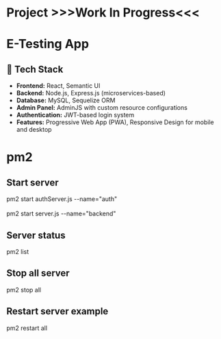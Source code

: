 # Project >>>Work In Progress<<<

# E-Testing App
## 🧰 Tech Stack

- **Frontend:** React, Semantic UI  
- **Backend:** Node.js, Express.js (microservices-based)  
- **Database:** MySQL, Sequelize ORM  
- **Admin Panel:** AdminJS with custom resource configurations  
- **Authentication:** JWT-based login system
- **Features:** Progressive Web App (PWA), Responsive Design for mobile and desktop

# pm2
## Start server
pm2 start authServer.js --name="auth" <br></br>
pm2 start server.js --name="backend"

## Server status
pm2 list

## Stop all server
pm2 stop all

## Restart server example
pm2 restart all
